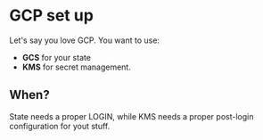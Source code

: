 # GCP set up

Let's say you love GCP. You want to use:

* **GCS** for your state
* **KMS** for secret management.

## When?

State needs a proper LOGIN, while KMS needs a proper post-login configuration for yout stuff.

